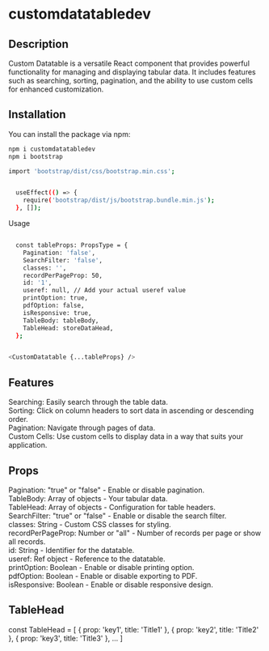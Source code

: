# customdatatabledev

## Description

Custom Datatable is a versatile React component that provides powerful functionality for managing and displaying tabular data. It includes features such as searching, sorting, pagination, and the ability to use custom cells for enhanced customization.

## Installation

You can install the package via npm:

```bash
npm i customdatatabledev
npm i bootstrap
```

```bash
import 'bootstrap/dist/css/bootstrap.min.css';


  useEffect(() => {
    require('bootstrap/dist/js/bootstrap.bundle.min.js');
  }, []);
```

Usage

```bash

  const tableProps: PropsType = {
    Pagination: 'false',
    SearchFilter: 'false',
    classes: '',
    recordPerPageProp: 50,
    id: '1',
    useref: null, // Add your actual useref value
    printOption: true,
    pdfOption: false,
    isResponsive: true,
    TableBody: tableBody,
    TableHead: storeDataHead,
  };

```

```bash

<CustomDatatable {...tableProps} />

```

## Features

Searching: Easily search through the table data.<br/>
Sorting: Click on column headers to sort data in ascending or descending order.<br/>
Pagination: Navigate through pages of data.<br/>
Custom Cells: Use custom cells to display data in a way that suits your application.<br/>

## Props

Pagination: "true" or "false" - Enable or disable pagination.<br/>
TableBody: Array of objects - Your tabular data.<br/>
TableHead: Array of objects - Configuration for table headers.<br/>
SearchFilter: "true" or "false" - Enable or disable the search filter.<br/>
classes: String - Custom CSS classes for styling.<br/>
recordPerPageProp: Number or "all" - Number of records per page or show all records.<br/>
id: String - Identifier for the datatable.<br/>
useref: Ref object - Reference to the datatable.<br/>
printOption: Boolean - Enable or disable printing option.<br/>
pdfOption: Boolean - Enable or disable exporting to PDF.<br/>
isResponsive: Boolean - Enable or disable responsive design.<br/>

## TableHead

const TableHead = [
{ prop: 'key1', title: 'Title1' },
{ prop: 'key2', title: 'Title2' },
{ prop: 'key3', title: 'Title3' },
...
]
